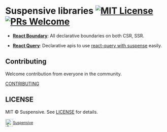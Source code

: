 # Suspensive libraries [![MIT License](https://img.shields.io/badge/license-MIT-blue.svg)](https://github.com/suspensive/react/blob/main/LICENSE) [![PRs Welcome](https://img.shields.io/badge/PRs-welcome-brightgreen.svg)](https://github.com/suspensive/react/pulls)

- [**React Boundary**](https://github.com/suspensive/react/tree/main/docs/react): All declarative boundaries on both CSR, SSR.

- [**React Query**](https://github.com/suspensive/react/tree/main/docs/react-query): Declarative apis to use [react-query with suspense](https://tanstack.com/query/v4/docs/guides/suspense) easily.

## Contributing

Welcome contribution from everyone in the community.

[CONTRIBUTING](<[./.github/CONTRIBUTING.md](https://github.com/suspensive/react/pulls)>)

## LICENSE

MIT © Suspensive. See [LICENSE](./LICENSE) for details.

<div align="center">
  <a title="Suspensive" href="https://github.com/suspensive">
    <div style='display:flex; align-items:center;'>
      <img alt="Suspensive" src="https://github.com/suspensive.png" width="24">
      <sup>Suspensive</sup>
    </div>
  </a>
</div>
